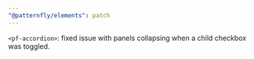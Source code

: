 ```yaml
---
"@patternfly/elements": patch
---
```


`<pf-accordion>`: fixed issue with panels collapsing when a child checkbox was toggled.